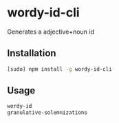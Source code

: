 # wordy-id-cli
Generates a adjective+noun id

## Installation
```bash
[sudo] npm install -g wordy-id-cli
```

## Usage
```bash
wordy-id
granulative-solemnizations
```

